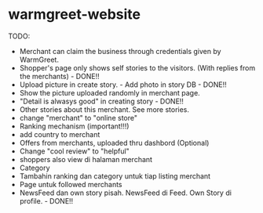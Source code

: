 warmgreet-website
=================
TODO:
- Merchant can claim the business through credentials given by WarmGreet.
- Shopper's page only shows self stories to the visitors. (With replies from the merchants) - DONE!!
- Upload picture in create story. - Add photo in story DB - DONE!!
- Show the picture uploaded randomly in merchant page.
- "Detail is alwasys good" in creating story - DONE!!
- Other stories about this merchant. See more stories.
- change "merchant" to "online store"
- Ranking mechanism (important!!!)
- add country to merchant
- Offers from merchants, uploaded thru dashbord (Optional)
- Change "cool review" to "helpful"
- shoppers also view di halaman merchant
- Category
- Tambahin ranking dan category untuk tiap listing merchant
- Page untuk followed merchants
- NewsFeed dan own story pisah. NewsFeed di Feed. Own Story di profile. - DONE!!
